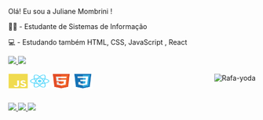 Olá! Eu sou a Juliane Mombrini !

👩‍💻 - Estudante de Sistemas de Informação

 💻 - Estudando também HTML, CSS, JavaScript , React 
 
 <div>
  <a href="https://github.com/JuMombrini">
    <img height="180em" src="https://github-readme-stats.vercel.app/api?username=JuMombrini&show_icons=true&theme=radical&include_all_commits=true&count_private=true"/>
    <img height="180em" src="https://github-readme-stats.vercel.app/api/top-langs/?username=JuMombrini&layout=compact&langs_count=16&theme=radical"/>
  </a>
</div>

<div style="display: inline_block"><br>
  <img align="center" alt="Juliane-Js" height="30" width="40" src="https://raw.githubusercontent.com/devicons/devicon/master/icons/javascript/javascript-plain.svg">
  <img align="center" alt="Juliane-React" height="30" width="40" src="https://raw.githubusercontent.com/devicons/devicon/master/icons/react/react-original.svg">
  <img align="center" alt="Juliane-HTML" height="30" width="40" src="https://raw.githubusercontent.com/devicons/devicon/master/icons/html5/html5-original.svg">
  <img align="center" alt="Juliane-CSS" height="30" width="40" src="https://raw.githubusercontent.com/devicons/devicon/master/icons/css3/css3-original.svg">
  <img align="right" alt="Rafa-yoda" src="https://cdn.discordapp.com/attachments/795358914173972409/825430859581688872/hi.gif">
</div>

##

<div>
  <a href="https://instagram.com/julianemombrini" target="_blank">
    <img src="https://img.shields.io/badge/-Instagram-%23E4405F?style=for-the-badge&logo=instagram&logoColor=white" target="_blank">
  </a>
  <a href="mailto:mombrinijuliane@gmail.com">
    <img src="https://img.shields.io/badge/-Gmail-%23333?style=for-the-badge&logo=gmail&logoColor=white" target="_blank">
  </a>
  <a href="https://www.linkedin.com/in/juliane-mombrini-9986a6360/" target="_blank">
    <img src="https://img.shields.io/badge/-LinkedIn-%230077B5?style=for-the-badge&logo=linkedin&logoColor=white" target="_blank">
  </a>
</div>

